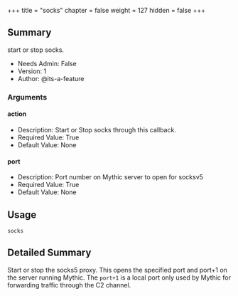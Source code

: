 +++
title = "socks"
chapter = false
weight = 127
hidden = false
+++

## Summary
start or stop socks.
  
- Needs Admin: False  
- Version: 1  
- Author: @its-a-feature

### Arguments

#### action

- Description: Start or Stop socks through this callback.  
- Required Value: True  
- Default Value: None  

#### port

- Description: Port number on Mythic server to open for socksv5  
- Required Value: True  
- Default Value: None  

## Usage

```
socks
```


## Detailed Summary
Start or stop the socks5 proxy. This opens the specified port and port+1 on the server running Mythic. The `port+1` is a local port only used by Mythic for forwarding traffic through the C2 channel.